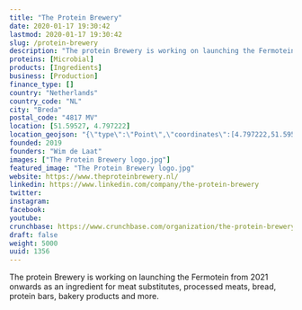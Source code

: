 ```yaml
---
title: "The Protein Brewery"
date: 2020-01-17 19:30:42
lastmod: 2020-01-17 19:30:42
slug: /protein-brewery
description: "The protein Brewery is working on launching the Fermotein from 2021 onwards as an ingredient for meat substitutes, processed meats, bread, protein bars, bakery products and more."
proteins: [Microbial]
products: [Ingredients]
business: [Production]
finance_type: []
country: "Netherlands"
country_code: "NL"
city: "Breda"
postal_code: "4817 MV"
location: [51.59527, 4.797222]
location_geojson: "{\"type\":\"Point\",\"coordinates\":[4.797222,51.59527]}"
founded: 2019
founders: "Wim de Laat"
images: ["The Protein Brewery logo.jpg"]
featured_image: "The Protein Brewery logo.jpg"
website: https://www.theproteinbrewery.nl/
linkedin: https://www.linkedin.com/company/the-protein-brewery
twitter: 
instagram: 
facebook: 
youtube: 
crunchbase: https://www.crunchbase.com/organization/the-protein-brewery-ed86
draft: false
weight: 5000
uuid: 1356
---
```

The protein Brewery is working on launching the Fermotein from 2021 onwards as an ingredient for meat substitutes, processed meats, bread, protein bars, bakery products and more.
